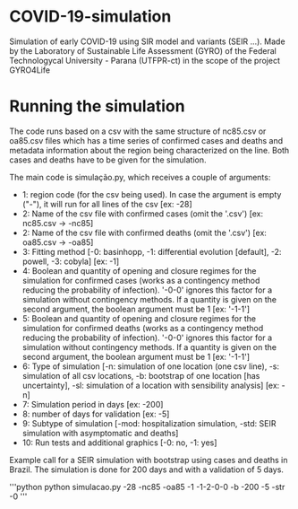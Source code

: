 # COVID-19-simulation

Simulation of early COVID-19 using SIR model and variants (SEIR ...). Made by the Laboratory of Sustainable Life Assessment (GYRO) of the Federal Technologycal University - Parana (UTFPR-ct) in the scope of the project GYRO4Life

# Running the simulation

The code runs based on a csv with the same structure of nc85.csv or oa85.csv files which has a time series of confirmed cases and deaths and metadata information about the region being characterized on the line. Both cases and deaths have to be given for the simulation.

The main code is simulação.py, which receives a couple of arguments:

- 1: region code (for the csv being used). In case the argument is empty ("-"), it will run for all lines of the csv [ex: -28]
- 2: Name of the csv file with confirmed cases (omit the '.csv') [ex: nc85.csv -> -nc85]
- 2: Name of the csv file with confirmed deaths (omit the '.csv') [ex: oa85.csv -> -oa85]
- 3: Fitting method [-0: basinhopp, -1: differential evolution [default], -2: powell, -3: cobyla] [ex: -1]
- 4: Boolean and quantity of opening and closure regimes for the simulation for confirmed cases (works as a contingency method reducing the probability of infection). '-0-0' ignores this factor for a simulation without contingency methods. If a quantity is given on the second argument, the boolean argument must be 1 [ex: '-1-1']
- 5: Boolean and quantity of opening and closure regimes for the simulation for confirmed deaths (works as a contingency method reducing the probability of infection). '-0-0' ignores this factor for a simulation without contingency methods. If a quantity is given on the second argument, the boolean argument must be 1 [ex: '-1-1']
- 6: Type of simulation [-n: simulation of one location (one csv line), -s: simulation of all csv locations, -b: bootstrap of one location [has uncertainty], -sl: simulation of a location with sensibility analysis] [ex: -n]
- 7: Simulation period in days [ex: -200]
- 8: number of days for validation [ex: -5]
- 9: Subtype of simulation [-mod: hospitalization simulation, -std: SEIR simulation with asymptomatic and deaths]
- 10: Run tests and additional graphics [-0: no, -1: yes]

Example call for a SEIR simulation with bootstrap using cases and deaths in Brazil. The simulation is done for 200 days and with a validation of 5 days.

'''python
python simulacao.py -28 -nc85 -oa85 -1 -1-2-0-0 -b -200 -5 -str -0
'''
